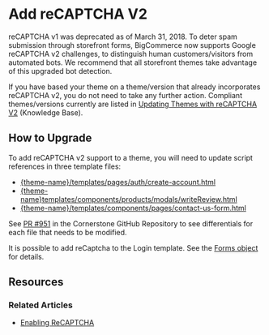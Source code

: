 # Add reCAPTCHA V2

 

reCAPTCHA v1 was deprecated as of March 31, 2018. To deter spam submission through storefront forms, BigCommerce now supports Google reCAPTCHA v2 challenges, to distinguish human customers/visitors from automated bots. We recommend that all storefront themes take advantage of this upgraded bot detection.

If you have based your theme on a theme/version that already incorporates reCAPTCHA v2, you do not need to take any further action. Compliant themes/versions currently are listed in [Updating Themes with reCAPTCHA V2](https://support.bigcommerce.com/s/article/Updating-Themes-with-reCAPTCHA-v2#updatingthemes) (Knowledge Base).

## How to Upgrade

To add reCAPTCHA v2 support to a theme, you will need to update script references in three template files:

* [{theme-name}/templates/pages/auth/create-account.html](https://github.com/bigcommerce/cornerstone/pull/951/files#diff-ecbae6e2b7d5bbf5c950d68878e79d99)
* [{theme-name}templates/components/products/modals/writeReview.html](https://github.com/bigcommerce/cornerstone/pull/951/files#diff-945a5d7f1563068188ae39df568cfd43)
* [{theme-name}/templates/components/pages/contact-us-form.html](https://github.com/bigcommerce/cornerstone/pull/951/files#diff-5351402159301e1c225752f03d9f1f8e)

See [PR #951](https://github.com/bigcommerce/cornerstone/pull/951) in the Cornerstone GitHub Repository to see differentials for each file that needs to be modified.

It is possible to add reCaptcha to the Login template. See the [Forms object](https://bigcommerce-dev-center.netlify.app/theme-objects/overview) for details.

## Resources

### Related Articles

* [Enabling ReCAPTCHA](https://support.bigcommerce.com/s/article/Updating-Themes-with-reCAPTCHA-v2)
